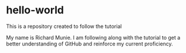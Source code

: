# hello-world
This is a repository created to follow the tutorial

My name is Richard Munie. I am following along with the tutorial to get a better understanding of GitHub and reinforce my current proficiency.

